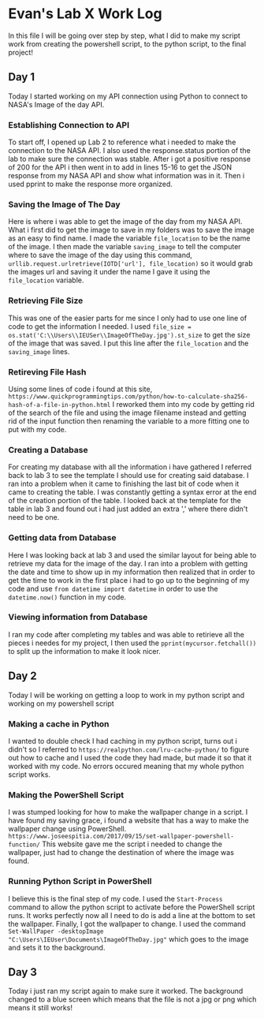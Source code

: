 # Evan's Lab X Work Log
In this file I will be going over step by step, what I did to make my script work from creating the powershell script, to the python script, to the final project!

## Day 1
Today I started working on my API connection using Python to connect to NASA's Image of the day API. 

### Establishing Connection to API
To start off, I opened up Lab 2 to reference what i needed to make the connection to the NASA API. I also used the response.status portion of the lab to make sure the connection was stable. After i got a positive response of 200 for the API i then went in to add in lines 15-16 to get the JSON response from my NASA API and show what information was in it. Then i used pprint to make the response more organized.

### Saving the Image of The Day
Here is where i was able to get the image of the day from my NASA API. What i first did to get the image to save in my folders was to save the image as an easy to find name. I made the variable `file_location` to be the name of the image. I then made the variable `saving_image` to tell the computer where to save the image of the day using this command, `urllib.request.urlretrieve(IOTD['url'], file_location)` so it would grab the images url and saving it under the name I gave it using the `file_location` variable.

### Retrieving File Size
This was one of the easier parts for me since I only had to use one line of code to get the information I needed. I used `file_size = os.stat('C:\\Users\\IEUSer\\ImageOfTheDay.jpg').st_size` to get the size of the image that was saved. I put this line after the `file_location` and the `saving_image` lines.

### Retireving File Hash
Using some lines of code i found at this site, `https://www.quickprogrammingtips.com/python/how-to-calculate-sha256-hash-of-a-file-in-python.html` I reworked them into my code by getting rid of the search of the file and using the image filename instead and getting rid of the input function then renaming the variable to a more fitting one to put with my code.

### Creating a Database
For creating my database with all the information i have gathered I referred back to lab 3 to see the template I should use for creating said database. I ran into a problem when it came to finishing the last bit of code when it came to creating the table. I was constantly getting a syntax error at the end of the creation portion of the table. I looked back at the template for the table in lab 3 and found out i had just added an extra ',' where there didn't need to be one.

### Getting data from Database
Here I was looking back at lab 3 and used the similar layout for being able to retrieve my data for the image of the day. I ran into a problem with getting the date and time to show up in my information then realized that in order to get the time to work in the first place i had to go up to the beginning of my code and use `from datetime import datetime` in order to use the `datetime.now()` function in my code.

### Viewing information from Database
I ran my code after completing my tables and was able to retirieve all the pieces i needes for my project, I then used the `pprint(mycursor.fetchall())` to split up the information to make it look nicer.

## Day 2
Today I will be working on getting a loop to work in my python script and working on my powershell script

### Making a cache in Python
I wanted to double check I had caching in my python script, turns out i didn't so I referred to `https://realpython.com/lru-cache-python/` to figure out how to cache and I used the code they had made, but made it so that it worked with my code. No errors occured meaning that my whole python script works.

### Making the PowerShell Script
I was stumped looking for how to make the wallpaper change in a script. I have found my saving grace, i found a website that has a way to make the wallpaper change using PowerShell. `https://www.joseespitia.com/2017/09/15/set-wallpaper-powershell-function/` This website gave me the script i needed to change the wallpaper, just had to change the destination of where the image was found. 

### Running Python Script in PowerShell
I believe this is the final step of my code. I used the `Start-Process` command to allow the python script to activate before the PowerShell script runs. It works perfectly now all I need to do is add a line at the bottom to set the wallpaper. Finally, I got the wallpaper to change. I used the command `Set-WallPaper -desktopImage "C:\Users\IEUser\Documents\ImageOfTheDay.jpg"` which goes to the image and sets it to the background.

## Day 3
Today i just ran my script again to make sure it worked. The background changed to a blue screen which means that the file is not a jpg or png which means it still works!

